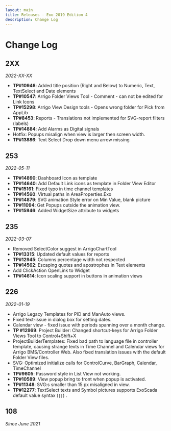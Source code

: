 ```yaml
---
layout: main
title: Releases - Exo 2019 Edition 4
description: Change Log
---
```


# Change Log

## 2XX
*2022-XX-XX*
- **TP#10946**: Added title position (Right and Below) to Numeric, Text, TextSelect and Date elements
- **TP#10547**: Arrigo Folder Views Tool - Comment - can not be edited for Link Icons
- **TP#15298**: Arrigo View Design tools - Opens wrong folder for Pick from AppLib
- **TP#8453**: Reports - Translations not implemented for SVG-report filters (labels)
- **TP#14884**: Add Alarms as Digital signals
- Hotfix: Popups misalign when view is larger then screen width.
- **TP#13886**: Text Select Drop down menu arrow missing

## 253
*2022-05-11*
- **TP#14890**: Dashboard Icon as template
- **TP#14640**: Add Default Link icons as template in Folder View Editor
- **TP#15161**: Fixed typo in time channel templates
- **TP#14560**: Virtual paths in AreaProperties.Exo
- **TP#14879**: SVG animation Style error on Min Value, blank picture
- **TP#11094**: Get Popups outside the animation view.
- **TP#15946**: Added WidgetSize attribute to widgets

## 235
*2022-03-07*
- Removed SelectColor suggest in ArrigoChartTool
- **TP#13315**: Updated default values for reports
- **TP#12945**: Columns percentage width not respected
- **TP#14562**: Escaping quotes and apostrophes in Text elements
- Add ClickAction OpenLink to Widget
- **TP#14614**: Icon scaling support in buttons in animation views

## 226
*2022-01-19*
- Arrigo Legacy Templates for PID and ManAuto views.
- Fixed text-issue in dialog box for setting dates. 
- Calendar view - fixed issue with periods spanning over a month change.
- **TP #12969**: Project Builder: Changed shortcut-keys for Arrigo Folder Views Tool to Control+Shift+X 
- ProjectBuilderTemplates: Fixed bad path to language file in controller template, causing strange texts in Time Channel and Calendar views for Arrigo BMS/Controller Web. Also fixed translation issues with the default Folder View files.
- SVG: Optimized initialize calls for ControlCurve, BarGraph, Calendar, TimeChannel
- **TP#9605**: Password style in List View not working.
- **TP#10589**: View popup bring to front when popup is activated.
- **TP#11348**: SVG:s smaller than 15 px misaligned in view.
- **TP#12277**: TextSelect texts and Symbol pictures supports ExoScada default value syntax (`||`) .

## 108

_Since June 2021_
